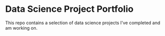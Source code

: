 # Data Science Project Portfolio

This repo contains a selection of data science projects I've completed and am working on.
